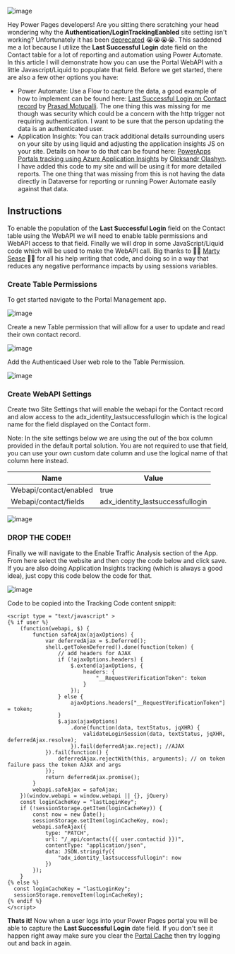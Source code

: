 ![image](https://github.com/rwilson504/Blogger/assets/7444929/fb22e794-434e-4aaa-a8f6-b38f5998e666)

Hey Power Pages developers!  Are you sitting there scratching your head wondering why the **Authentication/LoginTrackingEanbled** site setting isn't working?  Unfortunately it has been [deprecated](https://cloudblogs.microsoft.com/dynamics365/it/2018/03/20/portal-capabilities-for-dynamics-365-deprecated-features/) :sob::sob::sob::sob:.  This saddened me a lot because I utilize the **Last Successful Login** date field on the Contact table for a lot of reporting and automation using Power Automate. In this article I will demonstrate how you can use the Portal WebAPI with a little Javascript/Liquid to popuplate that field.  Before we get started, there are also a few other options you have:

* Power Automate: Use a Flow to capture the data, a good example of how to implement can be found here: [Last Successful Login on Contact record](https://prasadmotupallicrm.blogspot.com/2021/10/last-successful-login-on-contact-record.html) by [Prasad Motupalli](https://prasadmotupallicrm.blogspot.com/).  The one thing this was missing for me though was security which could be a concern with the http trigger not requiring authentication.  I want to be sure that the person updating the data is an authenticated user.
* Application Insights: You can track additional details surrounding users on your site by using liquid and adjusting the application insights JS on your site.  Details on how to do that can be found here: [PowerApps Portals tracking using Azure Application Insights](https://www.dancingwithcrm.com/powerappsportals-tracking-using-azure-app-insights/) by [Oleksandr Olashyn](https://www.dancingwithcrm.com/about/). I have added this code to my site and will be using it for more detailed reports.  The one thing that was missing from this is not having the data directly in Dataverse for reporting or running Power Automate easily against that data.

## Instructions
To enable the population of the **Last Successful Login** field on the Contact table using the WebAPI we will need to enable table permissions and WebAPI access to that field.  Finally we will drop in some JavaScript/Liquid code which will be used to make the WebAPI call.  Big thanks to :tada::tada: [Marty Sease](https://www.linkedin.com/in/ronald-sease-888438111/) :tada::tada: for all his help writing that code, and doing so in a way that reduces any negative performance impacts by using sessions variables.  

### Create Table Permissions
To get started navigate to the Portal Management app.  

![image](https://github.com/rwilson504/Blogger/assets/7444929/791dabfa-61ba-4e67-a2ea-7f9a14a04ab4)

Create a new Table permission that will allow for a user to update and read their own contact record.  

![image](https://github.com/rwilson504/Blogger/assets/7444929/5d87fd8f-d229-49ea-96e8-b57652aea452)

Add the Authenticaed User web role to the Table Permission.  

![image](https://github.com/rwilson504/Blogger/assets/7444929/dbac581d-0c37-4def-8390-0c9a5beada88)

### Create WebAPI Settings
Create two Site Settings that will enable the webapi for the Contact record and alow access to the adx_identity_lastsuccessfullogin which is the logical name for the field displayed on the Contact form.

Note: In the site settings below we are using the out of the box column provided in the default portal solution.  You are not required to use that field, you can use your own custom date column and use the logical name of that column here instead.

| Name  | Value |
|-------|-------|
| Webapi/contact/enabled | true    |
| Webapi/contact/fields | adx_identity_lastsuccessfullogin    |

![image](https://github.com/rwilson504/Blogger/assets/7444929/2029d2d7-bdcd-40fa-91c0-3e535bc08147)

### DROP THE CODE!!
Finally we will navigate to the Enable Traffic Analysis section of the App.  From here select the website and then copy the code below and click save.  If you are also doing Application Insights tracking (which is always a good idea), just copy this code below the code for that.

![image](https://github.com/rwilson504/Blogger/assets/7444929/f2b464a0-4354-42e3-a9a5-2b9a14b7fe96)

Code to be copied into the Tracking Code content snippit:

```
<script type = "text/javascript" > 
{% if user %}
    (function(webapi, $) {
        function safeAjax(ajaxOptions) {
            var deferredAjax = $.Deferred();
            shell.getTokenDeferred().done(function(token) {
                // add headers for AJAX
                if (!ajaxOptions.headers) {
                    $.extend(ajaxOptions, {
                        headers: {
                            "__RequestVerificationToken": token
                        }
                    });
                } else {
                    ajaxOptions.headers["__RequestVerificationToken"] = token;
                }
                $.ajax(ajaxOptions)
                    .done(function(data, textStatus, jqXHR) {
                        validateLoginSession(data, textStatus, jqXHR, deferredAjax.resolve);
                    }).fail(deferredAjax.reject); //AJAX
            }).fail(function() {
                deferredAjax.rejectWith(this, arguments); // on token failure pass the token AJAX and args
            });
            return deferredAjax.promise();
        }
        webapi.safeAjax = safeAjax;
    })(window.webapi = window.webapi || {}, jQuery)
    const loginCacheKey = "lastLoginKey";
    if (!sessionStorage.getItem(loginCacheKey)) {
        const now = new Date();
        sessionStorage.setItem(loginCacheKey, now);
        webapi.safeAjax({
            type: "PATCH",
            url: "/_api/contacts({{ user.contactid }})",
            contentType: "application/json",
            data: JSON.stringify({
                "adx_identity_lastsuccessfullogin": now
            })
        });
    }
{% else %}
  const loginCacheKey = "lastLoginKey";
  sessionStorage.removeItem(loginCacheKey);
{% endif %} 
</script>
```

**Thats it!** Now when a user logs into your Power Pages portal you will be able to capture the **Last Successful Login** date field.  If you don't see it happen right away make sure you clear the [Portal Cache](https://learn.microsoft.com/en-us/power-pages/admin/clear-server-side-cache#metadataconfiguration-tables) then try logging out and back in again.

